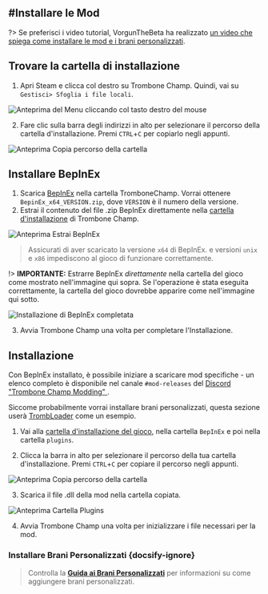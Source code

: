 #Installare le Mod
---

?> Se preferisci i video tutorial, VorgunTheBeta ha realizzato [un video che spiega come installare le mod e i brani personalizzati](https://youtu.be/pSwNSGx-P5c).

## Trovare la cartella di installazione
1. Apri Steam e clicca col destro su Trombone Champ. Quindi, vai su `Gestisci> Sfoglia i file locali`.

![Anteprima del Menu cliccando col tasto destro del mouse](../docs/files/localfilescontext.png)

2. Fare clic sulla barra degli indirizzi in alto per selezionare il percorso della cartella d'installazione. Premi `CTRL`+`C` per copiarlo negli appunti.

![Anteprima Copia percorso della cartella](../docs/files/copyfolderpath.png)

## Installare BepInEx

1. Scarica [BepInEx](https://github.com/BepInEx/BepInEx/releases/latest) nella cartella TromboneChamp. Vorrai ottenere `BepinEx_x64_VERSION.zip`, dove `VERSION` è il numero della versione.
2. Estrai il contenuto del file .zip BepInEx direttamente nella [cartella d'installazione](##finding-install-location) di Trombone Champ.

![Anteprima Estrai BepInEx](../docs/files/bepinexextract.png)

> Assicurati di aver scaricato la versione `x64` di BepInEx. e versioni `unix` e `x86` impediscono al gioco di funzionare correttamente.

!> **IMPORTANTE:** Estrarre BepInEx *direttamente* nella cartella del gioco come mostrato nell'immagine qui sopra. Se l'operazione è stata eseguita correttamente, la cartella del gioco dovrebbe apparire come nell'immagine qui sotto.

![Installazione di BepInEx completata](../docs/files/finishedbepinex.png)

3. Avvia Trombone Champ una volta per completare l'Installazione.

## Installazione

Con BepInEx installato, è possibile iniziare a scaricare mod specifiche - un elenco completo è disponibile nel canale `#mod-releases` del [Discord "Trombone Champ Modding" ](https://discord.gg/KVzKRsbetJ).

Siccome probabilmente vorrai installare brani personalizzati, questa sezione userà [TrombLoader](https://github.com/NyxTheShield/TrombLoader/releases/latest) come un esempio.

1. Vai alla [cartella d'installazione del gioco](###finding-install-location), nella cartella `BepInEx` e poi nella cartella `plugins`.

2. Clicca la barra in alto per selezionare il percorso della tua cartella d'installazione. Premi `CTRL`+`C` per copiare il percorso negli appunti.

![Anteprima Copia percorso della cartella](../docs/files/copyfolderpathplugins.png)

3. Scarica il file .dll della mod nella cartella copiata.

![Anteprima Cartella Plugins](../docs/files/pluginswithtrombloader.png)

4. Avvia Trombone Champ una volta per inizializzare i file necessari per la mod.

### Installare Brani Personalizzati {docsify-ignore}

> Controlla la [**Guida ai Brani Personalizzati**](installing-songs) per informazioni su come aggiungere brani personalizzati.